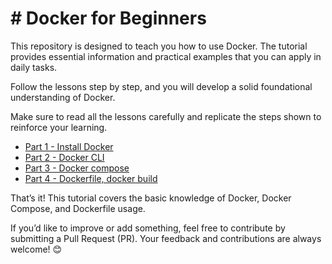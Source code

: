 # # Docker for Beginners

This repository is designed to teach you how to use Docker. The tutorial provides essential information and practical examples that you can apply in daily tasks.

Follow the lessons step by step, and you will develop a solid foundational understanding of Docker.

Make sure to read all the lessons carefully and replicate the steps shown to reinforce your learning.



- [Part 1 - Install Docker](https://github.com/kirzaks/LearnDocker/tree/main/Part_1)
- [Part 2 - Docker CLI](https://github.com/kirzaks/LearnDocker/tree/main/Part_2)
- [Part 3 - Docker compose](https://github.com/kirzaks/LearnDocker/tree/main/Part_3)
- [Part 4 - Dockerfile, docker build](https://github.com/kirzaks/LearnDocker/tree/main/Part_4)





That’s it! This tutorial covers the basic knowledge of Docker, Docker Compose, and Dockerfile usage.

If you’d like to improve or add something, feel free to contribute by submitting a Pull Request (PR). Your feedback and contributions are always welcome! 😊
